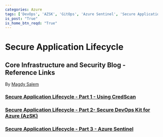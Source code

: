 ```yaml
---
categories: Azure
tags: ['DevOps', 'AZSK', 'GitOps', 'Azure Sentinel', 'Secure Application Lifecycle', 'Creds Leakage', 'CredScan', 'Cybersecurity']
is_post: "True"
is_home_btn_reqd: "True"
---
```


# Secure Application Lifecycle

## Core Infrastructure and Security Blog - Reference Links

By [Magdy Salem](https://techcommunity.microsoft.com/t5/user/viewprofilepage/user-id/573559)

### [Secure Application Lifecycle - Part 1 - Using CredScan](https://techcommunity.microsoft.com/t5/core-infrastructure-and-security/secure-application-lifecycle-part-1-using-credscan/ba-p/1986960)

### [Secure Application Lifecycle - Part 2- Secure DevOps Kit for Azure (AzSK)](https://techcommunity.microsoft.com/t5/core-infrastructure-and-security/secure-application-lifecycle-part-2-secure-devops-kit-for-azure/ba-p/2077225)

### [Secure Application Lifecycle - Part 3 - Azure Sentinel](https://techcommunity.microsoft.com/t5/core-infrastructure-and-security/secure-application-lifecycle-part-3-azure-sentinel/ba-p/2095817)
